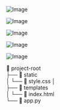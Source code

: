 ![Image](https://github.com/user-attachments/assets/77f79267-1566-41a0-bcd8-b88227ba3550)

![Image](https://github.com/user-attachments/assets/040beb18-d837-4780-86d7-ec0c6757e2c7)

![Image](https://github.com/user-attachments/assets/6327c821-c1d0-40ed-bfba-101e233533cc)

![Image](https://github.com/user-attachments/assets/3ed4c0f9-e4d4-47bc-98df-50d3b649b59e)

![Image](https://github.com/user-attachments/assets/ecc35fe6-5950-4501-9293-8b179ff1c5e5)

📂 project-root                                                                                                                                                                                                                                                            
 ├── 📂 static                                                                                                                                                                                                                                                             
│   └──   🎨 style.css                                                                                                                                                                                                                                                     │                                                                                                                                                                                                                                     
 ├── 📂 templates                                                                                                                                                                                                                                                          
│   └── 🧾 index.html                                                                                                                                                                                                                                                      
└── 🐍 app.py                                                                                                                                                                                                                                                              
